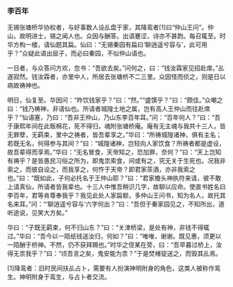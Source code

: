 <script type="text/javascript">
    var head = document.getElementsByTagName('head')[0];
    cssURL = '/public/article_1.css';
    linkTag = document.createElement('link');
    linkTag.href = cssURL;
    linkTag.setAttribute('type','text/css');
    linkTag.setAttribute('rel','stylesheet');
    head.appendChild(linkTag);
</script>
### 李百年

无锡张塘桥华协权者，与好事数人设乩盘于家，其降鸾者[1]曰“仲山王问”。仲山，故明进士，锡之闻人也。众因与酬答。出语蹇涩，诗亦不甚韵。每召辄至。时华方构一楼，请仙题其扁。仙曰：“无锡秦园有扁曰‘聊逍遥兮容与’，此可用乎？”众疑此语出屈子，而必曰秦园，不似仲山语也。

一日者，与众答问方欢，忽书：“吾欲去矣。”问何之，曰：“钱汝霖家见招赴席。”乩遂寂然。钱汝霖者，亦里中人，所居去张塘桥不二三里。众因怪而侦之，则是日以病故祷神也。

明日，仙复至。华因问：“昨饮钱家乎？”曰：“然。”“盛馔乎？”曰：“颇佳。”众嘲之曰：“钱乃祷神，非请仙也。所请者城隍土地之属，岂有高人王仲山而往赴席乎？”仙语塞，乃曰：“吾非王仲山，乃山东李百年耳。”问：“百年何人？”曰：“吾于康熙年间在此贩棉花，死不得归，魂附张塘桥庵。庵有无主魂与我共十三人，皆无罪孽，无羁束，里中之祷者，皆吾辈享之。”华曰：“所祷城隍诸神，俱有主名；若既无名，何得参与其间？”曰：“城隍诸神，岂轻向人家饮食？所祷者都是虚设，故吾辈得而享焉。”华曰：“无名冒食，天帝知之，恐加罪，奈何？”曰：“天上岂知有祷乎？是皆愚民习俗之所为，即鬼祟索食，间或有之，究无关于生死也。况我非索之，而彼自设之，而我享之，何忤于天帝？即君家茶酒，亦非我索之也。”曰：“既如此，子何必托名于王仲山耶？”曰：“君家檐头神执符来请，彼不敢上请真仙，所请者皆我辈也。十三人中惟吾稍识几字，故聊以应命。使直书姓名曰李百年，君等肯尊奉我乎？我见此处人家扁额，多仲山王问书，知为名人，故托其名来耳。”问：“‘聊逍遥兮容与’六字何出？”曰：“吾但于秦家园见之，不知所出，道听途说，见笑大方矣。”

华曰：“子既无羁束，何不归山东？”曰：“关津桥梁，是处有神，非钱不得辄过。”华曰：“吾今以一陌纸钱送汝归，何如？”曰：“唯唯，谢谢。既见惠，须更以一陌酬于桥神。不然，仍不获拜赐也。”时华之侄某在旁，曰：“吾早暮过桥上，汝得无祟我乎？”曰：“顷吾言之矣，鬼安能为祟？”于是焚楮锭送之，而毁其乩焉。

[1]降鸾者：旧时民间扶乩占卜，需要有人扮演神明附身的角色，这类人被称作鸾生。神明附身于鸾生，与占卜者交流。

